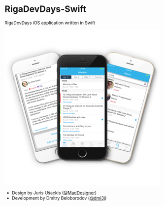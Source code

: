 # RigaDevDays-Swift

RigaDevDays iOS application written in Swift

<p align="center">
  <img src="promo.png" title="Preview" width="1024px">
</p>

- Design by Juris Ušackis (<a href="https://twitter.com/maddesigner">@MadDesigner</a>)
- Development by Dmitry Beloborodov (<a href="https://twitter.com/dmi3j">@dmi3j</a>)
